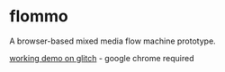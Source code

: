 # flommo

A browser-based mixed media flow machine prototype.

[working demo on glitch](https://bubble-bow-newsstand.glitch.me/) - google chrome required
